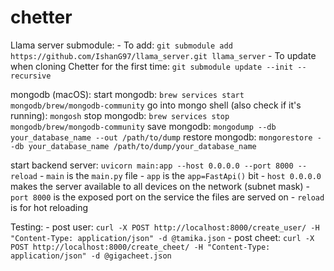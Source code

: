# chetter

Llama server submodule:
    - To add: `git submodule add https://github.com/IshanG97/llama_server.git llama_server`
    - To update when cloning Chetter for the first time: `git submodule update --init --recursive`

mongodb (macOS):
    start mongodb: `brew services start mongodb/brew/mongodb-community`
    go into mongo shell (also check if it's running): `mongosh`
    stop mongodb: `brew services stop mongodb/brew/mongodb-community`
    save mongodb: `mongodump --db your_database_name --out /path/to/dump`
    restore mongodb: `mongorestore --db your_database_name /path/to/dump/your_database_name`

start backend server: `uvicorn main:app --host 0.0.0.0 --port 8000 --reload`
    - `main` is the `main.py` file
    - `app` is the `app=FastApi()` bit
    - `host 0.0.0.0` makes the server available to all devices on the network (subnet mask)
    - `port 8000` is the exposed port on the service the files are served on
    - `reload` is for hot reloading

Testing:
    - post user: `curl -X POST http://localhost:8000/create_user/ -H "Content-Type: application/json" -d @tamika.json`
    - post cheet: `curl -X POST http://localhost:8000/create_cheet/ -H "Content-Type: application/json" -d @gigacheet.json`

